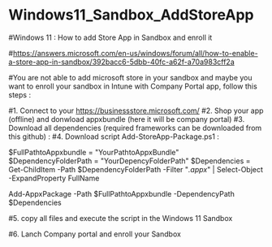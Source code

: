 # Windows11_Sandbox_AddStoreApp
#Windows 11 : How to add Store App in Sandbox and enroll it

#https://answers.microsoft.com/en-us/windows/forum/all/how-to-enable-a-store-app-in-sandbox/392bacc6-5dbb-40fc-a62f-a70a983cff2a

#You are not able to add microsoft store in your sandbox and maybe you want to enroll your sandbox in Intune with Company Portal app, follow this steps : 

#1. Connect to your https://businessstore.microsoft.com/
#2. Shop your app (offline) and donwload appxbundle (here it will be company portal)
#3. Download all dependencies (required frameworks can be downloaded from this github) :
#4. Download script Add-StoreApp-Package.ps1 :

$FullPathtoAppxbundle = "YourPathtoAppxBundle"
$DependencyFolderPath = "YourDepencyFolderPath"
$Dependencies = Get-ChildItem -Path $DependencyFolderPath -Filter "*.appx*" | Select-Object -ExpandProperty FullName

Add-AppxPackage -Path $FullPathtoAppxbundle -DependencyPath $Dependencies


#5. copy all files and execute the script in the Windows 11 Sandbox

#6. Lanch Company portal and enroll your Sandbox

